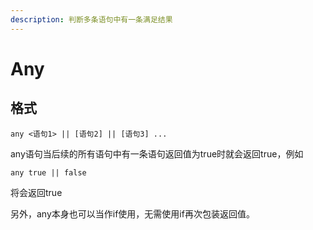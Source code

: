 ```yaml
---
description: 判断多条语句中有一条满足结果
---
```


# Any

## 格式

```
any <语句1> || [语句2] || [语句3] ...
```

any语句当后续的所有语句中有一条语句返回值为true时就会返回true，例如

```
any true || false
```

将会返回true

另外，any本身也可以当作if使用，无需使用if再次包装返回值。
